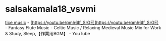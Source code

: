 # salsakamala18_vsvmi
[tice music](https://m.youtube.com/@ticemusic484) - [https://youtu.be/qmh6If_SrGE](https://youtu.be/qmh6If_SrGE) - Fantasy Flute Music - Celtic Music / Relaxing Medieval Music Mix for Work & Study, Sleep,【作業用BGM】 - YouTube
